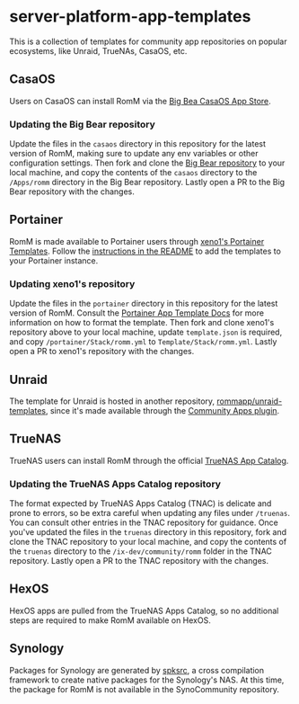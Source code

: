 # server-platform-app-templates

This is a collection of templates for community app repositories on popular ecosystems, like Unraid, TrueNAs, CasaOS, etc.

## CasaOS

Users on CasaOS can install RomM via the [Big Bea CasaOS App Store](https://community.bigbeartechworld.com/).

### Updating the Big Bear repository

Update the files in the `casaos` directory in this repository for the latest version of RomM, making sure to update any env variables or other configuration settings. Then fork and clone the [Big Bear repository](https://github.com/bigbeartechworld/big-bear-casaos) to your local machine, and copy the contents of the `casaos` directory to the `/Apps/romm` directory in the Big Bear repository. Lastly open a PR to the Big Bear repository with the changes.

## Portainer

RomM is made available to Portainer users through [xeno1's Portainer Templates](https://github.com/xneo1/portainer_templates). Follow the [instructions in the README](https://github.com/xneo1/portainer_templates?tab=readme-ov-file#installing) to add the templates to your Portainer instance.

### Updating xeno1's repository

Update the files in the `portainer` directory in this repository for the latest version of RomM. Consult the [Portainer App Template Docs](https://docs.portainer.io/2.19/advanced/app-templates/format) for more information on how to format the template. Then fork and clone xeno1's repository above to your local machine, update `template.json` is required, and copy `/portainer/Stack/romm.yml` to `Template/Stack/romm.yml`. Lastly open a PR to xeno1's repository with the changes.

## Unraid

The template for Unraid is hosted in another repository, [rommapp/unraid-templates](https://github.com/rommapp/unraid-templates), since it's made available through the [Community Apps plugin](https://forums.unraid.net/topic/38582-plug-in-community-applications/).

## TrueNAS

TrueNAS users can install RomM through the official [TrueNAS App Catalog](https://github.com/truenas/apps).

### Updating the TrueNAS Apps Catalog repository

The format expected by TrueNAS Apps Catalog (TNAC) is delicate and prone to errors, so be extra careful when updating any files under `/truenas`. You can consult other entries in the TNAC repository for guidance. Once you've updated the files in the `truenas` directory in this repository, fork and clone the TNAC repository to your local machine, and copy the contents of the `truenas` directory to the `/ix-dev/community/romm` folder in the TNAC repository. Lastly open a PR to the TNAC repository with the changes.

## HexOS

HexOS apps are pulled from the TrueNAS Apps Catalog, so no additional steps are required to make RomM available on HexOS.

## Synology

Packages for Synology are generated by [spksrc](https://github.com/SynoCommunity/spksrc), a cross compilation framework to create native packages for the Synology's NAS. At this time, the package for RomM is not available in the SynoCommunity repository.
